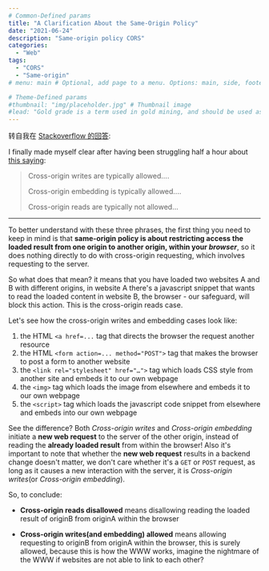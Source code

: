```yaml
---
# Common-Defined params
title: "A Clarification About the Same-Origin Policy"
date: "2021-06-24"
description: "Same-origin policy CORS"
categories:
  - "Web"
tags:
  - "CORS"
  - "Same-origin"
# menu: main # Optional, add page to a menu. Options: main, side, footer

# Theme-Defined params
#thumbnail: "img/placeholder.jpg" # Thumbnail image
#lead: "Gold grade is a term used in gold mining, and should be used as a measure of the quality of gold ore – that is the raw material obtained from mining." # Lead text
---
```



转自我在 [Stackoverflow 的回答](https://stackoverflow.com/a/68112216/1436289):

I finally made myself clear after having been struggling half a hour about [this saying][1]:

> Cross-origin writes are typically allowed....
>
> Cross-origin embedding is typically allowed....
>
> Cross-origin reads are typically not allowed...

--- 

To better understand with these three phrases, the first thing you need to keep in mind is that **same-origin policy is about restricting access the loaded result from one origin to another origin, within your *browser***, so it does nothing directly to do with cross-origin requesting, which involves requesting to the server.

So what does that mean? it means that you have loaded two websites A and B with different origins, in website A there's a javascript snippet that wants to read the loaded content in website B, the browser - our safeguard, will block this action. This is the cross-origin reads case.

Let's see how the cross-origin writes and embedding cases look like:

1. the HTML `<a href=...` tag that directs the browser the request another resource
2. the HTML `<form action=... method="POST">` tag that makes the browser to post a form to another website
3. the `<link rel="stylesheet" href="…">` tag which loads CSS style from another site and embeds it to our own webpage
4. the `<img>` tag which loads the image from elsewhere and embeds it to our own webpage
5. the `<script>` tag which loads the javascript code snippet from elsewhere and embeds into our own webpage

See the difference? Both *Cross-origin writes* and *Cross-origin embedding* initiate a **new web request** to the server of the other origin, instead of reading the **already loaded result** from within the browser! Also it's important to note that whether the **new web request** results in a backend change doesn't matter, we don't care whether it's a `GET` or `POST` request, as long as it causes a new interaction with the server, it is *Cross-origin writes*(or *Cross-origin embedding*).

So, to conclude:

* **Cross-origin reads disallowed** means disallowing reading the loaded result of originB from originA within the browser
* **Cross-origin writes(and embedding) allowed** means allowing requesting to originB from originA within the browser, this is surely allowed, because this is how the WWW works, imagine the nightmare of the WWW if websites are not able to link to each other?


  [1]: https://developer.mozilla.org/en-US/docs/Web/Security/Same-origin_policy#cross-origin_network_access
